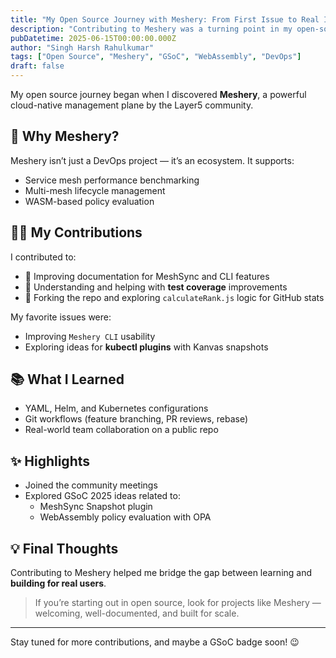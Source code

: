 ```yaml
---
title: "My Open Source Journey with Meshery: From First Issue to Real Impact"
description: "Contributing to Meshery was a turning point in my open-source journey. Here's how I got started and what I learned."
pubDatetime: 2025-06-15T00:00:00.000Z
author: "Singh Harsh Rahulkumar"
tags: ["Open Source", "Meshery", "GSoC", "WebAssembly", "DevOps"]
draft: false
---
```


My open source journey began when I discovered **Meshery**, a powerful cloud-native management plane by the Layer5 community.

## 🚀 Why Meshery?

Meshery isn’t just a DevOps project — it’s an ecosystem. It supports:
- Service mesh performance benchmarking
- Multi-mesh lifecycle management
- WASM-based policy evaluation

## 🧑‍💻 My Contributions

I contributed to:

- 🔧 Improving documentation for MeshSync and CLI features
- 🧪 Understanding and helping with **test coverage** improvements
- 🧱 Forking the repo and exploring `calculateRank.js` logic for GitHub stats

My favorite issues were:
- Improving `Meshery CLI` usability
- Exploring ideas for **kubectl plugins** with Kanvas snapshots

## 📚 What I Learned

- YAML, Helm, and Kubernetes configurations
- Git workflows (feature branching, PR reviews, rebase)
- Real-world team collaboration on a public repo

## ✨ Highlights

- Joined the community meetings
- Explored GSoC 2025 ideas related to:
  - MeshSync Snapshot plugin
  - WebAssembly policy evaluation with OPA

## 💡 Final Thoughts

Contributing to Meshery helped me bridge the gap between learning and **building for real users**.

> If you’re starting out in open source, look for projects like Meshery — welcoming, well-documented, and built for scale.

---

Stay tuned for more contributions, and maybe a GSoC badge soon! 😉
